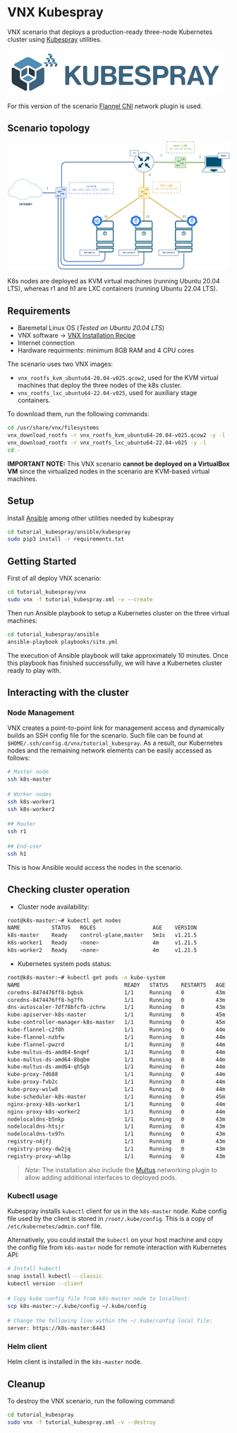 # VNX Kubespray

VNX scenario that deploys a production-ready three-node Kubernetes cluster using [Kubespray](https://kubespray.io/#/) utilities.

![kubespray](tutorial_kubespray/docs/kubespray-logo.png)

For this version of the scenario [Flannel CNI](https://github.com/flannel-io/flannel) network plugin is used.

## Scenario topology

![VNX tutorial_kubespray scenario](tutorial_kubespray/docs/scenario.png)

K8s nodes are deployed as KVM virtual machines (running Ubuntu 20.04 LTS), whereas r1 and h1 are LXC containers (running Ubuntu 22.04 LTS). 

## Requirements

- Baremetal Linux OS (_Tested on Ubuntu 20.04 LTS_)
- VNX software -> [VNX Installation Recipe](https://web.dit.upm.es/vnxwiki/index.php/Vnx-install)
- Internet connection
- Hardware requirments: minimum 8GB RAM and 4 CPU cores

The scenario uses two VNX images:
- `vnx_rootfs_kvm_ubuntu64-20.04-v025.qcow2`, used for the KVM virtual machines that deploy the three nodes of the k8s cluster.
- `vnx_rootfs_lxc_ubuntu64-22.04-v025`, used for auxiliary stage containers.

To download them, run the following commands:
```bash
cd /usr/share/vnx/filesystems
vnx_download_rootfs -r vnx_rootfs_kvm_ubuntu64-20.04-v025.qcow2 -y -l
vnx_download_rootfs -r vnx_rootfs_lxc_ubuntu64-22.04-v025 -y -l
cd -
```
**IMPORTANT NOTE:** This VNX scenario **cannot be deployed on a VirtualBox VM** since the virtualized nodes in the scenario are KVM-based virtual machines.

## Setup

Install [Ansible](https://www.ansible.com/) among other utilities needed by kubespray

```bash
cd tutorial_kubespray/ansible/kubespray
sudo pip3 install -r requirements.txt
```


## Getting Started

First of all deploy VNX scenario:

```bash
cd tutorial_kubespray/vnx
sudo vnx -f tutorial_kubespray.xml -v --create
```

Then run Ansible playbook to setup a Kubernetes cluster on the three virtual machines:

```bash
cd tutorial_kubespray/ansible
ansible-playbook playbooks/site.yml
```

The execution of Ansible playbook will take approximately 10 minutes. Once this playbook has finished successfully, we will have a Kubernetes cluster ready to play with.

## Interacting with the cluster

### Node Management

VNX creates a point-to-point link for management access and dynamically builds an SSH config file for the scenario. Such file can be found at `$HOME/.ssh/config.d/vnx/tutorial_kubespray`. As a result, our Kubernetes nodes and the remaining network elements can be easily accessed as follows:

```bash
# Master node
ssh k8s-master

# Worker nodes
ssh k8s-worker1
ssh k8s-worker2

## Router
ssh r1

## End-user
ssh h1
```

This is how Ansible would access the nodes in the scenario.

## Checking cluster operation
- Cluster node availability:
```bash
root@k8s-master:~# kubectl get nodes
NAME          STATUS   ROLES                  AGE    VERSION
k8s-master    Ready    control-plane,master   5m1s   v1.21.5
k8s-worker1   Ready    <none>                 4m     v1.21.5
k8s-worker2   Ready    <none>                 4m     v1.21.5
```

- Kubernetes system pods status:
```bash
root@k8s-master:~# kubectl get pods -n kube-system
NAME                                 READY   STATUS    RESTARTS   AGE
coredns-8474476ff8-bgbsk             1/1     Running   0          43m
coredns-8474476ff8-hg7fh             1/1     Running   0          43m
dns-autoscaler-7df78bfcfb-zchrw      1/1     Running   0          43m
kube-apiserver-k8s-master            1/1     Running   0          45m
kube-controller-manager-k8s-master   1/1     Running   0          45m
kube-flannel-c2f8h                   1/1     Running   0          44m
kube-flannel-nzbfw                   1/1     Running   0          44m
kube-flannel-pwzrd                   1/1     Running   0          44m
kube-multus-ds-amd64-6nqmf           1/1     Running   0          44m
kube-multus-ds-amd64-8bqbm           1/1     Running   0          44m
kube-multus-ds-amd64-qh5gb           1/1     Running   0          44m
kube-proxy-7d688                     1/1     Running   0          44m
kube-proxy-fvb2c                     1/1     Running   0          44m
kube-proxy-wslw8                     1/1     Running   0          44m
kube-scheduler-k8s-master            1/1     Running   0          45m
nginx-proxy-k8s-worker1              1/1     Running   0          44m
nginx-proxy-k8s-worker2              1/1     Running   0          44m
nodelocaldns-b5nkp                   1/1     Running   0          43m
nodelocaldns-htsjr                   1/1     Running   0          43m
nodelocaldns-tx97n                   1/1     Running   0          43m
registry-n4jfj                       1/1     Running   0          43m
registry-proxy-dw2jq                 1/1     Running   0          43m
registry-proxy-whlbp                 1/1     Running   0          43m
```

> *Note*: The installation also include the [Multus](https://github.com/k8snetworkplumbingwg/multus-cni) networking plugin to allow adding additional interfaces to deployed pods.
> 
  
### Kubectl usage

Kubespray installs `kubectl` client for us in the `k8s-master` node. Kube config file used by the client is stored in `/root/.kube/config`. This is a copy of `/etc/kubernetes/admin.conf` file.

Alternatively, you could install the `kubectl` on your host machine and copy the config file from `k8s-master` node for remote interaction with Kubernetes API:
```bash
# Install kubectl
snap install kubectl --classic
kubectl version --client

# Copy kube config file from k8s-master node to localhost:
scp k8s-master:~/.kube/config ~/.kube/config

# Change the following line within the ~/.kube/config local file:
server: https://k8s-master:6443
```

### Helm client

Helm client is installed in the `k8s-master` node.

## Cleanup

To destroy the VNX scenario, run the following command:

```bash
cd tutorial_kubespray
sudo vnx -f tutorial_kubespray.xml -v --destroy
```